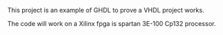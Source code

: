 This project is an example of GHDL to prove a VHDL project works.

The code will work on a Xilinx fpga is spartan 3E-100 Cp132
processor.